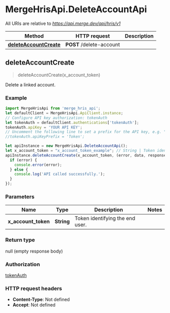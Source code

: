 # MergeHrisApi.DeleteAccountApi

All URIs are relative to *https://api.merge.dev/api/hris/v1*

Method | HTTP request | Description
------------- | ------------- | -------------
[**deleteAccountCreate**](DeleteAccountApi.md#deleteAccountCreate) | **POST** /delete-account | 



## deleteAccountCreate

> deleteAccountCreate(x_account_token)



Delete a linked account.

### Example

```javascript
import MergeHrisApi from 'merge_hris_api';
let defaultClient = MergeHrisApi.ApiClient.instance;
// Configure API key authorization: tokenAuth
let tokenAuth = defaultClient.authentications['tokenAuth'];
tokenAuth.apiKey = 'YOUR API KEY';
// Uncomment the following line to set a prefix for the API key, e.g. "Token" (defaults to null)
//tokenAuth.apiKeyPrefix = 'Token';

let apiInstance = new MergeHrisApi.DeleteAccountApi();
let x_account_token = "x_account_token_example"; // String | Token identifying the end user.
apiInstance.deleteAccountCreate(x_account_token, (error, data, response) => {
  if (error) {
    console.error(error);
  } else {
    console.log('API called successfully.');
  }
});
```

### Parameters


Name | Type | Description  | Notes
------------- | ------------- | ------------- | -------------
 **x_account_token** | **String**| Token identifying the end user. | 

### Return type

null (empty response body)

### Authorization

[tokenAuth](../README.md#tokenAuth)

### HTTP request headers

- **Content-Type**: Not defined
- **Accept**: Not defined

